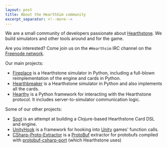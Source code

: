 ```yaml
---
layout: post
title: About the HearthSim community
excerpt_separator: <!--more-->
---
```


We are a small community of developers passionate about [Hearthstone](http://playhearthstone.com). We build simulators and other tools around and for the game.

Are you interested? Come join us on the `#Hearthsim` IRC channel on the [Freenode network](https://webchat.freenode.net/).

Our main projects:

 * [Fireplace](https://github.com/jleclanche/fireplace) is a Hearthstone simulator in Python, including a full-blown reimplementation of the engine and cards in Python. 
 * [Hearthbreaker](https://github.com/danielyule/hearthbreaker) is a Hearthstone simulator in Python and also implements all the cards.
 * [Hearthy](https://github.com/HearthSim/Hearthy) is a Python framework for interacting with the Hearthstone protocol. It includes server-to-simulator communication logic.


Some of our other projects:

 * [Soot](https://github.com/mischanix/soot) is an attempt at building a Clojure-based Hearthstone Card DSL and engine.
 * [UnityHook](https://github.com/HearthSim/UnityHook) is a framework for hooking into [Unity](http://unity3d.com/) games' function calls.
 * [CSharp-Proto-Extractor](https://github.com/HearthSim/csharp-proto-extractor) is a [ProtoBuf](https://developers.google.com/protocol-buffers/) extractor for protobufs compiled with [protobuf-csharp-port](https://code.google.com/p/protobuf-csharp-port/wiki/GettingStarted) (which Hearthstone uses)
